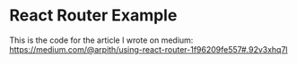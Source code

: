 # React Router Example
This is the code for the article I wrote on medium: https://medium.com/@arpith/using-react-router-1f96209fe557#.92v3xhq7l
